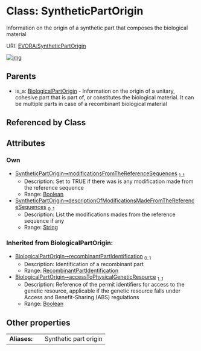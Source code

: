 
# Class: SyntheticPartOrigin

Information on the origin of a synthetic part that composes the biological material

URI: [EVORA:SyntheticPartOrigin](https://evora-project.eu/SyntheticPartOrigin)


[![img](https://yuml.me/diagram/nofunky;dir:TB/class/[BiologicalPartOrigin]^-[SyntheticPartOrigin&#124;modificationsFromTheReferenceSequences:boolean;descriptionOfModificationsMadeFromTheReferenceSequences:string%20%3F;accessToPhysicalGeneticResource(i):boolean],[RecombinantPartIdentification],[BiologicalPartOrigin])](https://yuml.me/diagram/nofunky;dir:TB/class/[BiologicalPartOrigin]^-[SyntheticPartOrigin&#124;modificationsFromTheReferenceSequences:boolean;descriptionOfModificationsMadeFromTheReferenceSequences:string%20%3F;accessToPhysicalGeneticResource(i):boolean],[RecombinantPartIdentification],[BiologicalPartOrigin])

## Parents

 *  is_a: [BiologicalPartOrigin](BiologicalPartOrigin.md) - Information on the origin of a unitary, cohesive part that is part of, or constitutes the biological material. It can be multiple parts in case of a recombinant biological material

## Referenced by Class


## Attributes


### Own

 * [SyntheticPartOrigin➞modificationsFromTheReferenceSequences](SyntheticPartOrigin_modificationsFromTheReferenceSequences.md)  <sub>1..1</sub>
     * Description: Set to TRUE if there was is any modification made from the reference sequence
     * Range: [Boolean](types/Boolean.md)
 * [SyntheticPartOrigin➞descriptionOfModificationsMadeFromTheReferenceSequences](SyntheticPartOrigin_descriptionOfModificationsMadeFromTheReferenceSequences.md)  <sub>0..1</sub>
     * Description: List the modifications mades from the reference sequence if any
     * Range: [String](types/String.md)

### Inherited from BiologicalPartOrigin:

 * [BiologicalPartOrigin➞recombinantPartIdentification](BiologicalPartOrigin_recombinantPartIdentification.md)  <sub>0..1</sub>
     * Description: Identification of a recombinant part
     * Range: [RecombinantPartIdentification](RecombinantPartIdentification.md)
 * [BiologicalPartOrigin➞accessToPhysicalGeneticResource](BiologicalPartOrigin_accessToPhysicalGeneticResource.md)  <sub>1..1</sub>
     * Description: Reference of the permit identifiers for access to the genetic resource, applicable if the genetic resource falls under Access and Benefit-Sharing (ABS) regulations
     * Range: [Boolean](types/Boolean.md)

## Other properties

|  |  |  |
| --- | --- | --- |
| **Aliases:** | | Synthetic part origin |